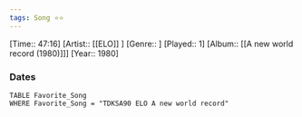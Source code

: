 ```yaml
---
tags: Song ⭐⭐ 
---
```

[Time:: 47:16]
[Artist:: [[ELO]] ]
[Genre:: ]
[Played:: 1]
[Album:: [[A new world record (1980)]]]
[Year:: 1980]
### Dates
````dataview
TABLE Favorite_Song
WHERE Favorite_Song = "TDKSA90 ELO A new world record"
````